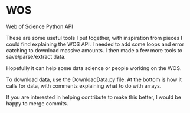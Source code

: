 # WOS
Web of Science Python API

These are some useful tools I put together, with inspiration from pieces I could find explaining the WOS API.  I needed to add some loops and error catching to download massive amounts.  I then made a few more tools to save/parse/extract data.

Hopefully it can help some data science or people working on the WOS.

To download data, use the DownloadData.py file.  At the bottom is how it calls for data, with comments explaining what to do with arrays.

If you are interested in helping contribute to make this better, I would be happy to merge commits.  

